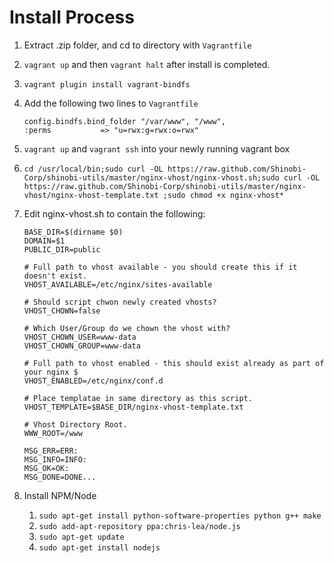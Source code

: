 # Install Process

1. Extract .zip folder, and cd to directory with `Vagrantfile`
2. `vagrant up` and then `vagrant halt` after install is completed.
3. `vagrant plugin install vagrant-bindfs`
4. Add the following two lines to `Vagrantfile`

    ```
    config.bindfs.bind_folder "/var/www", "/www",
    :perms           => "u=rwx:g=rwx:o=rwx"
    ```
    
5. `vagrant up` and `vagrant ssh` into your newly running vagrant box
6. `cd /usr/local/bin;sudo curl -OL https://raw.github.com/Shinobi-Corp/shinobi-utils/master/nginx-vhost/nginx-vhost.sh;sudo curl -OL https://raw.github.com/Shinobi-Corp/shinobi-utils/master/nginx-vhost/nginx-vhost-template.txt
;sudo chmod +x nginx-vhost*`

7. Edit nginx-vhost.sh to contain the following:

    ```
    BASE_DIR=$(dirname $0)
    DOMAIN=$1
    PUBLIC_DIR=public

    # Full path to vhost available - you should create this if it doesn't exist.
    VHOST_AVAILABLE=/etc/nginx/sites-available

    # Should script chwon newly created vhosts?
    VHOST_CHOWN=false

    # Which User/Group do we chown the vhost with?
    VHOST_CHOWN_USER=www-data
    VHOST_CHOWN_GROUP=www-data

    # Full path to vhost enabled - this should exist already as part of your nginx $
    VHOST_ENABLED=/etc/nginx/conf.d

    # Place templatae in same directory as this script.
    VHOST_TEMPLATE=$BASE_DIR/nginx-vhost-template.txt

    # Vhost Directory Root.
    WWW_ROOT=/www

    MSG_ERR=ERR:
    MSG_INFO=INFO:
    MSG_OK=OK:
    MSG_DONE=DONE...
    ```

8. Install NPM/Node
    1. `sudo apt-get install python-software-properties python g++ make`
    2. `sudo add-apt-repository ppa:chris-lea/node.js`
    3. `sudo apt-get update`
    4. `sudo apt-get install nodejs`
